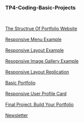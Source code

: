### TP4-Coding-Basic-Projects

<br>

[The Structrue Of Portfolio Website](https://nayhlaingoo.github.io/TP4-Coding-Basic-Projects/structure-of-portfolio)
<br><br>
[Responsive Menu Example](https://nayhlaingoo.github.io/TP4-Coding-Basic-Projects/)
<br><br>
[Responsive Layout Example](https://nayhlaingoo.github.io/TP4-Coding-Basic-Projects/responsive-layout)
<br><br>
[Resopnsive Image Gallery Example](https://nayhlaingoo.github.io/TP4-Coding-Basic-Projects/responsive-image-gallery)
<br><br>
[Responsive Layout Replication](https://nayhlaingoo.github.io/TP4-Coding-Basic-Projects/layout-replication.html)
<br><br>
[Basic Portfolio](https://nayhlaingoo.github.io/TP4-Coding-Basic-Projects/basic-portfolio)
<br><br>
[Responsive User Profile Card](https://nayhlaingoo.github.io/TP4-Coding-Basic-Projects/responsive-user-profile-card)
<br><br>
[Final Project: Build Your Portfolio](https://nayhlaingoo.github.io/TP4-Coding-Basic-Projects/portfolio/)
<br><br>
[Newsletter](https://nayhlaingoo.github.io/TP4-Coding-Basic-Projects/newsletter)
